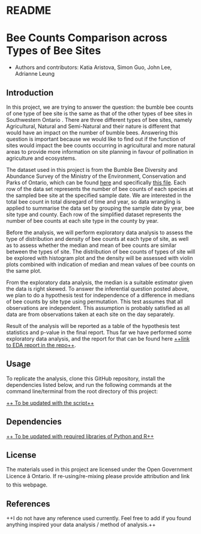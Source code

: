 README
================

# Bee Counts Comparison across Types of Bee Sites

-   Authors and contributors: Katia Aristova, Simon Guo, John Lee,
    Adrianne Leung

## Introduction

In this project, we are trying to answer the question: the bumble bee
counts of one type of bee site is the same as that of the other types of
bee sites in Southwestern Ontario . There are three different types of
bee sites, namely Agricultural, Natural and Semi-Natural and their
nature is different that would have an impact on the number of bumble
bees. Answering this question is important because we would like to find
out if the function of sites would impact the bee counts occurring in
agricultural and more natural areas to provide more information on site
planning in favour of pollination in agriculture and ecosystems.

The dataset used in this project is from the Bumble Bee Diversity and
Abundance Survey of the Ministry of the Environment, Conservation and
Parks of Ontario, which can be found
[here](https://data.ontario.ca/dataset/bumble-bee-diversity-and-abundance-survey "Bumble Bee Diversity and Abundance Survey")
and specifically [this
file](https://files.ontario.ca/moe_mapping/downloads/4Other/PHAP/Bumble_Bee_Public_Data.csv "Bumble Bee Public Data").
Each row of the data set represents the number of bee counts of each
species at the sampled bee site at the specified sample date. We are
interested in the total bee count in total disregard of time and year,
so data wrangling is applied to summarise the data set by grouping the
sample date by year, bee site type and county. Each row of the
simplified dataset represents the number of bee counts at each site type
in the county by year.

Before the analysis, we will perform exploratory data analysis to assess
the type of distribution and density of bee counts at each type of site,
as well as to assess whether the median and mean of bee counts are
similar between the types of site. The distribution of bee counts of
types of site will be explored with histogram plot and the density will
be assessed with violin plots combined with indication of median and
mean values of bee counts on the same plot.

From the exploratory data analysis, the median is a suitable estimator
given the data is right skewed. To answer the inferential question
posted above, we plan to do a hypothesis test for independence of a
difference in medians of bee counts by site type using permutation. This
test assumes that all observations are independent. This assumption is
probably satisfied as all data are from observations taken at each site
on the day separately.

Result of the analysis will be reported as a table of the hypothesis
test statistics and p-value in the final report. Thus far we have
performed some exploratory data analysis, and the report for that can be
found here <u>++link to EDA report in the repo++</u>.

## Usage

To replicate the analysis, clone this GitHub repository, install the
dependencies listed below, and run the following commands at the command
line/terminal from the root directory of this project:

<u>++ To be updated with the script++</u>

## Dependencies

<u>++ To be updated with required libraries of Python and R++</u>

## License

The materials used in this project are licensed under the Open
Government Licence â Ontario. If re-using/re-mixing please provide
attribution and link to this webpage.

## References

++I do not have any reference used currently. Feel free to add if you
found anything inspired your data analysis / method of analysis.++
